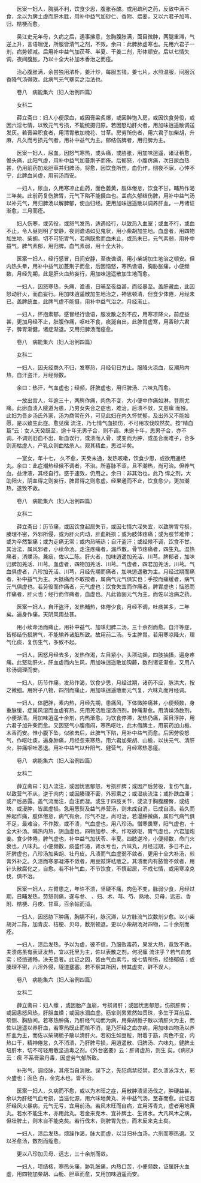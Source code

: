 <!-- { "loadSidebar": true } -->
　　医案一妇人，胸膈不利，饮食少思，腹胀吞酸。或用疏利之药，反致中满不食，余以为脾土虚而肝木胜，用补中益气加砂仁、香附、煨姜，又以六君子加芎、归、桔梗而愈。

　　吴江史元年母，久病之后，遇事拂意，忽胸腹胀满，面目微肿，两腿重滞，气逆上升，言语喘促，所服皆清气之剂，不效。余曰：此脾肺虚寒也。先用六君子一剂，病势顿减。后用补中益气加茯苓、半夏、干姜二剂，形体顿安。后以七情失调，夜间腹胀，乃以十全大补加木香治之而痊。

　　治心腹胀满，余尝独用浓朴，姜汁炒，每服五钱，姜七片，水煎温服，间服沉香降气汤得效。此病气元气壅实之治法也。

　　卷八　病能集六（妇人治例四篇）

　　女科二

　　薛立斋曰：妇人小便尿血，或因膏粱炙爆，或因醉饱入房，或因饮食劳役，或因六淫七情，以致元气亏损，不能统摄归原。若因怒动肝火者，用加味逍遥散调送发灰。若膏粱积食者，用清胃散加槐花、甘草。房劳所伤者，用六君子加柴胡，升麻，凡久而亏损元气者，用补中益气为主。郁结伤脾者，用归脾为主。

　　医案一妇人，尿血，因怒气寒热，或头痛，或胁胀，用加味逍遥，诸证稍愈，惟头痛，此阳气虚，用补中益气加蔓荆子而痊。后郁怒，小腹疠痛，次日尿血热甚，仍用前药加龙胆草并归脾汤，将愈，因饮食所伤，血仍作，彻夜不寐，心忡不宁，此脾血尚虚，用前汤而安。

　　一妇人，尿血，久用寒凉止血药，面色萎黄，肢体倦怠，饮食不甘，晡热作渴三年矣。此前药复伤脾胃，元气下陷不能摄血也。盖病久郁结伤脾，用补中益气汤以补元气，用归脾汤以解脾郁，使血归经。更用加味逍遥散以调养肝血，一月诸证渐愈，三月而痊。

　　妇人伤寒，或劳役，或怒气发热，适遇经行，以致热入血室；或血不行，或血不止，令人昼则明了安静，夜则谵语如见鬼状，用小柴胡加生地。血虚者，用四物加生地、柴胡。切不可犯胃气，若病既愈而血未止，或热未已，元气素弱，用补中益气。脾气素郁，用归脾。血气素弱，用十全大补。

　　医案一妇人，经行感冒，日间安静，至夜谵语，用小柴胡加生地治之顿安。但内热头晕，用补中益气加蔓荆子而愈，后因恼怒，寒热谵语，胸胁胀痛，小便频数，月经先期，此是肝火血热妄行，用加味逍遥散加生地而愈。

　　一妇人，因怒寒热，头痛、谵语，日晡至夜益甚，而经暴至。盖肝藏血，此因怒动肝火，而血妄行。用加味逍遥散加生地治之，神思顿清，但食少体倦，月经未已。盖脾统血，此脾气虚不能摄，用补中益气治之。月经渐止。

　　一妇人，怀抱素郁，感冒经行谵语，服发散之剂不应，用寒凉降火，前症益甚，更加月经不止，肚腹作痛，呕吐不食，痰涎自出，此脾胃虚寒，用香砂六君子，脾胃渐健，诸症渐退。又用归脾汤而痊愈。

　　卷八　病能集六（妇人治例四篇）

　　女科二

　　一妇人，因夫经商久不归，发寒热，月经旬日方止。服降火凉血，反潮热内热，自汗盗汗，月经频数。

　　余曰：热汗，气血虚也；经频，肝脾虚也，用归脾汤、六味丸而愈。

　　一放出宫人，年逾三十，两胯作痛，肉色不变，大小便中作痛如淋，登厕尤痛。此瘀血渍入隧道为患，乃男女失合之症也，难治。后溃不敛，又患瘰 而殁。此妇为吾乡汤氏外家，汤为商常在外，可见此妇在内久怀忧郁，及出外又不能如愿，是以致生此症。愈见瘰 流注，乃七情气血损伤，不可用攻伐皎然矣。按“精血篇”云：女人天癸既至，逾十年无男子合，则不调。未逾十年，思男子合，亦不调。不调则旧血不出，新血误行，或溃而入骨，或变而为肿，或虽合而难子，合多则沥枯虚人，产乳众则血枯杀人。观其精血，思过半矣。

　　一室女，年十七， 久不愈，天癸未通，发热咳嗽，饮食少思，或欲用通经丸。余曰：此症潮热经候不调者，不治。所喜脉不涩，且不潮热，尚可治。但养气血，益津液，其经自行。惑于速效，仍用之。余曰：非其治也，此乃 悍之剂，大助阳火，阴血得之则妄行，脾胃得之则愈虚。经果通而不止，饮食愈少，更加潮热，遂致不救。

　　卷八　病能集六（妇人治例四篇）

　　女科二

　　薛立斋曰：历节痛，或因饮食起居失节，或因七情六淫失宜，以致脾胃亏损，腠理不密，外邪所侵，或为肝火内动，肝血耗损；或为肢体疼痛；或为肢节难伸；或为卒然掣痛；或为走痛无常；或内热晡热；自汗盗汗；或经候不调，饮食不甘。其治法，属风邪者，小续命汤。走注疼痛者，漏芦散。骨节疼痛者，四生丸。湿热痛者，消燥汤。兼痰，佐以二陈。肝火者，加味逍遥加羌活、川芎。脾郁者，加味归脾加羌活、川芎。血虚者，四物加羌活、川芎。气虚者，四君加羌活，川芎。气血俱虚者，八珍加羌活、川芎，月经先期而痛者，加味逍遥散为主。月经过期而痛者，补中益气为主。大抵痛而不敢按者，属病气元气俱实也；手按而痛缓者，病气元气俱虚也。若劳役而作痛者，元气虚也；饮食失宜而作痛者，脾胃虚也；恼怒而作痛者，肝火也；经行而作痛者，血虚也。凡此皆固元气为主，而佐以治病之药。

　　医案一妇人，自汗盗汗，发热晡热，体倦少食，月经不调，吐痰甚多，二年矣。遍身作痛，天阴风雨益甚。

　　用小续命汤而痛止，用补中益气、加味归脾二汤，三十余剂而愈。自汗等症，皆郁结伤损脾气，不能输养诸脏所致。故用前二汤。专主脾胃。若用寒凉降火，理气化痰，复伤生气，多致不起。

　　一妇人，因怒月经去多，发热作渴，左目紧小，头项动摇，四肢抽搐，遍身疼痛。此怒动肝火，肝血虚而内生风，用加味逍遥散加钩藤，数剂诸证渐愈，又用八珍汤调理而安。

　　一妇人，历节作痛，发热作渴，饮食少思，月经过期，诸药不应，脉洪大，按之微细。用附子八物，四剂而痛止，用加味逍遥散而元气复，六味丸而月经调。

　　一妇人，体肥胖，素内热，月经先期，患痛风，下体微肿痛甚，小便频数，身重脉缓，症属风湿而血虚有热。先用羌活胜湿汤四剂，肿痛渐愈。用清燥汤数剂，小便渐清。用加味逍遥十余剂，内热渐愈。为饮食停滞，发热仍痛，面目浮肿，用六君子加升柴而愈。又因怒气小腹痞闷，寒热呕吐，此木侮脾土，用前药加山栀、木香而安。惟小腹下坠，似欲去后，此脾气下陷，用补中益气而愈。后因劳役怒气，作呕吐痰，遍身肿痛，月经忽来寒热，用六君加柴胡、山栀，以扶元气、清肝火，肿痛呕吐悉退。用补中益气以升阳气、健营气，月经寒热悉瘥。

　　卷八　病能集六（妇人治例四篇）

　　女科二

　　薛立斋曰：妇人流注，或因忧思郁怒，亏损肝脾；或因产后劳役，复伤气血，以致营气不从，逆于肉内；或因腠理不密，外邪乘之；或湿痰流注；或扑跌血滞；或产后恶露。盖气流而注，血注而凝。或生于四肢关节，或流于胸腹腰臀，或结块，或漫肿，皆属虚损。急用葱熨及益气养营汤，则未成自消，已成自溃。若久而肿起作痛，肢体倦怠，病气有余，形气不足，尚可治。若漫肿微痛，属形气病气俱不足，最难治。不作脓，或不溃，气血虚也，用八珍汤。憎寒畏寒，阳气虚也，十全大补汤。晡热内热，阴血虚也，四物加参、术。作呕欲呕，胃气虚也，六君加炮姜。食少体倦，脾气虚也，补中益气加伏苓、半夏。四肢逆冷，小便频数，命门火衰也，八味丸。小便频数，痰盛作渴，肾水亏也，六味丸，月经过期，多日不止，肝脾虚也，八珍汤加柴胡、壮丹皮。凡溃而气血虚弱不敛者，更用十全大补汤，煎膏外补之。久溃而寒邪凝滞不敛者，用豆豉饼祛散之。其溃而内有脓管不敛者，用针头散腐化之，自愈。若不补气血，不节饮食，不慎起居，不戒七情，或用寒凉克伐，俱不治。

　　医案一妇人，左臂患之，年许不溃，坚硬不痛，肉色不变，脉弱少食，月经过期，日晡发热，劳怒则痛，遂与参、 、归、术、芎、芍、熟地、贝母，远志、香附、桔梗、丹皮、甘草，百余帖而消。

　　一妇人，因怒胁下肿痛，胸膈不利，脉沉滞，以方脉流气饮数剂少愈。以小柴胡对二陈，加青皮、桔梗、贝母，数剂顿退。更以小柴胡汤对四物，二十余剂而痊。

　　一妇人，溃后发热，予以为虚，彼不信，乃服败毒药，果发大热，竟致不救。夫溃疡虽有表证发热，宜以托里为主，佐以表散之剂，何况瘰 流注乎？若气血充实；经络通畅，决无患者。此证之因，皆由气血素亏，或七情所伤，经络郁结；或腠理不密，六淫外侵，隧道壅塞。若不察其所因，辨其虚实，鲜不误人。

　　卷八　病能集六（妇人治例四篇）

　　女科二

　　薛立斋曰：妇人瘰 ，或因胎产血崩，亏损肾肝；或因忧思郁怒，伤损肝脾；或因恚怒风热，肝胆血燥；或因水涸血虚。筋挛则累累然如贯珠，多生于耳前后、项侧、胸胁间。若寒热肿痛，乃肝经气动而为病，用柴胡栀子散以清肝火为主，而佐以逍遥以养肝血，若寒热既止而核不消，是乃肝经之血亦病，用加味四物汤以养肝血为主，而佐以柴胡栀子散以清肝火。若初生如豆粒，附着于筋，肉色不变，内热口干，精神倦怠，久不消溃，乃肝脾亏损，用逍遥散、归脾汤、六味丸，健脾土培肝木，切不可轻用散坚追毒之剂。《外台密要》云：肝肾虚热，则生 矣。《病机》云：瘰 不系膏粱丹毒，因虚劳气郁所致。

　　补形气，调经脉，其疮当自消散。误下之，先犯病禁经禁。若久溃泳浮大，邪火盛也；面色 白，金克木也，皆不治。

　　医案一妇人，久病而不愈，或以为木旺之症，用散肿溃坚汤伐之，肿硬益甚，余以为肝经气血亏损，当滋化源，用六味地黄丸、补中益气汤，至春而愈。此证若肝经风火暴病，元气无亏，宜用前汤。若风木旺而自病，宜用泻青丸，虚者用地黄丸。若水不能生木，亦用此丸。若金来克木、宜补脾土、生肾水。大凡风木之病，但壮脾土，则木自不能克矣。若行伐木，则脾胃先伤，而木反来克土矣。

　　一妇人，溃后发热，烦躁作渴，脉大而虚，以当归补血汤，六剂而寒热退。又以圣愈汤，数剂而痊愈。

　　更以八珍加贝母、远志，三十余剂而敛。

　　一妇人，项结核，寒热头痛，胁乳胀痛，内热口苦，小便频数，证属肝火血虚，用四物加柴胡、山栀、胆草而愈，又用加味逍遥而安。

